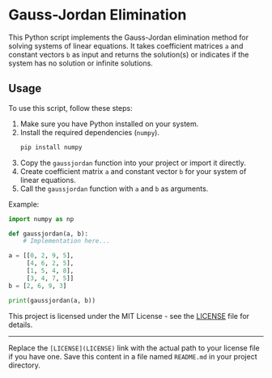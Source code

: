 # Gauss-Jordan Elimination

This Python script implements the Gauss-Jordan elimination method for solving systems of linear equations. It takes coefficient matrices `a` and constant vectors `b` as input and returns the solution(s) or indicates if the system has no solution or infinite solutions.

## Usage

To use this script, follow these steps:

1. Make sure you have Python installed on your system.
2. Install the required dependencies (`numpy`).
    ```bash
    pip install numpy
    ```
3. Copy the `gaussjordan` function into your project or import it directly.
4. Create coefficient matrix `a` and constant vector `b` for your system of linear equations.
5. Call the `gaussjordan` function with `a` and `b` as arguments.

Example:
```python
import numpy as np

def gaussjordan(a, b):
    # Implementation here...

a = [[0, 2, 9, 5],
     [4, 6, 2, 5],
     [1, 5, 4, 8],
     [3, 4, 7, 5]]
b = [2, 6, 9, 3]

print(gaussjordan(a, b)) 
```


This project is licensed under the MIT License - see the [LICENSE](LICENSE) file for details.

---

Replace the `[LICENSE](LICENSE)` link with the actual path to your license file if you have one. Save this content in a file named `README.md` in your project directory.
